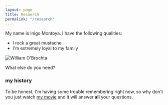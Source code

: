 ```yaml
---
layout: page
title: Resaerch
permalink: "/research"
---
```


My name is Inigo Montoya. I have the following qualities:

- I rock a great mustache
- I'm extremely loyal to my family

![William O'Brochta](https://obrochtawj.github.com/images/header.jpg)

What else do you need?

### my history

To be honest, I'm having some trouble remembering right now, so why don't you just watch [my movie](http://en.wikipedia.org/wiki/The_Princess_Bride_%28film%29) and it will answer **all** your questions.
